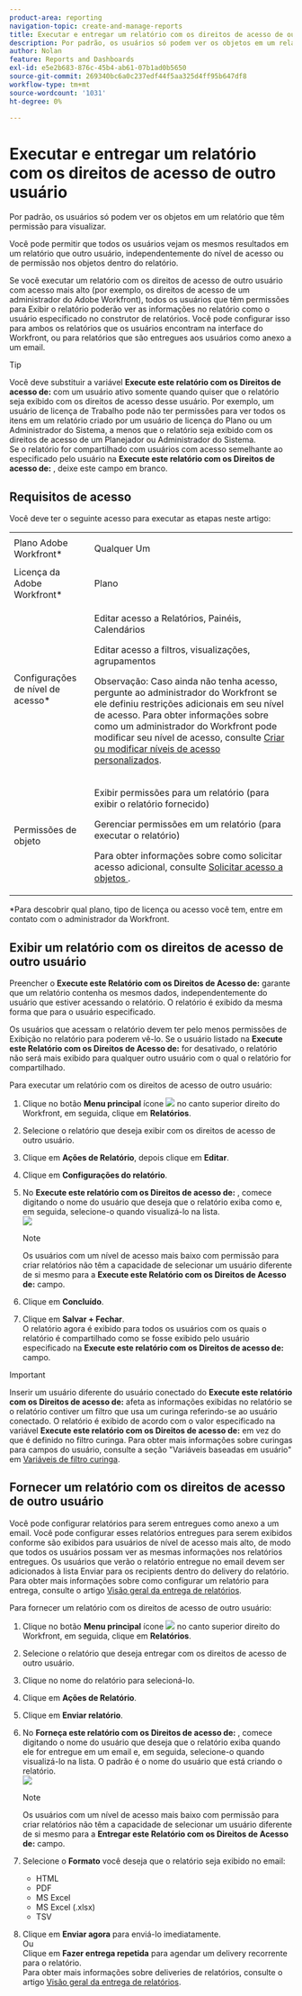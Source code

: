 ```yaml
---
product-area: reporting
navigation-topic: create-and-manage-reports
title: Executar e entregar um relatório com os direitos de acesso de outro usuário
description: Por padrão, os usuários só podem ver os objetos em um relatório que têm permissão para visualizar.
author: Nolan
feature: Reports and Dashboards
exl-id: e5e2b683-876c-45b4-ab61-07b1ad0b5650
source-git-commit: 269340bc6a0c237edf44f5aa325d4ff95b647df8
workflow-type: tm+mt
source-wordcount: '1031'
ht-degree: 0%

---
```


# Executar e entregar um relatório com os direitos de acesso de outro usuário

Por padrão, os usuários só podem ver os objetos em um relatório que têm permissão para visualizar.

Você pode permitir que todos os usuários vejam os mesmos resultados em um relatório que outro usuário, independentemente do nível de acesso ou de permissão nos objetos dentro do relatório.

Se você executar um relatório com os direitos de acesso de outro usuário com acesso mais alto (por exemplo, os direitos de acesso de um administrador do Adobe Workfront), todos os usuários que têm permissões para Exibir o relatório poderão ver as informações no relatório como o usuário especificado no construtor de relatórios. Você pode configurar isso para ambos os relatórios que os usuários encontram na interface do Workfront, ou para relatórios que são entregues aos usuários como anexo a um email.

>[!TIP]
>
>Você deve substituir a variável **Execute este relatório com os Direitos de acesso de:** com um usuário ativo somente quando quiser que o relatório seja exibido com os direitos de acesso desse usuário. Por exemplo, um usuário de licença de Trabalho pode não ter permissões para ver todos os itens em um relatório criado por um usuário de licença do Plano ou um Administrador do Sistema, a menos que o relatório seja exibido com os direitos de acesso de um Planejador ou Administrador do Sistema.\
Se o relatório for compartilhado com usuários com acesso semelhante ao especificado pelo usuário na **Execute este relatório com os Direitos de acesso de:** , deixe este campo em branco.

## Requisitos de acesso

Você deve ter o seguinte acesso para executar as etapas neste artigo:

<table style="table-layout:auto"> 
 <col> 
 <col> 
 <tbody> 
  <tr> 
   <td role="rowheader">Plano Adobe Workfront*</td> 
   <td> <p>Qualquer Um</p> </td> 
  </tr> 
  <tr> 
   <td role="rowheader">Licença da Adobe Workfront*</td> 
   <td> <p>Plano </p> </td> 
  </tr> 
  <tr> 
   <td role="rowheader">Configurações de nível de acesso*</td> 
   <td> <p>Editar acesso a Relatórios, Painéis, Calendários</p> <p>Editar acesso a filtros, visualizações, agrupamentos</p> <p>Observação: Caso ainda não tenha acesso, pergunte ao administrador do Workfront se ele definiu restrições adicionais em seu nível de acesso. Para obter informações sobre como um administrador do Workfront pode modificar seu nível de acesso, consulte <a href="../../../administration-and-setup/add-users/configure-and-grant-access/create-modify-access-levels.md" class="MCXref xref">Criar ou modificar níveis de acesso personalizados</a>.</p> </td> 
  </tr> 
  <tr> 
   <td role="rowheader">Permissões de objeto</td> 
   <td> <p>Exibir permissões para um relatório (para exibir o relatório fornecido)</p> <p>Gerenciar permissões em um relatório (para executar o relatório)</p> <p>Para obter informações sobre como solicitar acesso adicional, consulte <a href="../../../workfront-basics/grant-and-request-access-to-objects/request-access.md" class="MCXref xref">Solicitar acesso a objetos </a>.</p> </td> 
  </tr> 
 </tbody> 
</table>

&#42;Para descobrir qual plano, tipo de licença ou acesso você tem, entre em contato com o administrador da Workfront.

## Exibir um relatório com os direitos de acesso de outro usuário

Preencher o **Execute este Relatório com os Direitos de Acesso de:** garante que um relatório contenha os mesmos dados, independentemente do usuário que estiver acessando o relatório. O relatório é exibido da mesma forma que para o usuário especificado.

Os usuários que acessam o relatório devem ter pelo menos permissões de Exibição no relatório para poderem vê-lo. Se o usuário listado na **Execute este Relatório com os Direitos de Acesso de:** for desativado, o relatório não será mais exibido para qualquer outro usuário com o qual o relatório for compartilhado.

Para executar um relatório com os direitos de acesso de outro usuário:

1. Clique no botão **Menu principal** ícone ![](assets/main-menu-icon.png) no canto superior direito do Workfront, em seguida, clique em **Relatórios**.

1. Selecione o relatório que deseja exibir com os direitos de acesso de outro usuário.
1. Clique em **Ações de Relatório**, depois clique em **Editar**.

1. Clique em **Configurações do relatório**.

1. No **Execute este relatório com os Direitos de acesso de:** , comece digitando o nome do usuário que deseja que o relatório exiba como e, em seguida, selecione-o quando visualizá-lo na lista.\
   ![](assets/qs-access-rights-of-350x251.png)

   >[!NOTE]
   Os usuários com um nível de acesso mais baixo com permissão para criar relatórios não têm a capacidade de selecionar um usuário diferente de si mesmo para a **Execute este Relatório com os Direitos de Acesso de:** campo.

1. Clique em **Concluído**.
1. Clique em **Salvar + Fechar**.\
   O relatório agora é exibido para todos os usuários com os quais o relatório é compartilhado como se fosse exibido pelo usuário especificado na **Execute este relatório com os Direitos de acesso de:** campo.

>[!IMPORTANT]
Inserir um usuário diferente do usuário conectado do **Execute este relatório com os Direitos de acesso de:** afeta as informações exibidas no relatório se o relatório contiver um filtro que usa um curinga referindo-se ao usuário conectado. O relatório é exibido de acordo com o valor especificado na variável **Execute este relatório com os Direitos de acesso de:** em vez do que é definido no filtro curinga.
Para obter mais informações sobre curingas para campos do usuário, consulte a seção &quot;Variáveis baseadas em usuário&quot; em [Variáveis de filtro curinga](../../../reports-and-dashboards/reports/reporting-elements/understand-wildcard-filter-variables.md).

## Fornecer um relatório com os direitos de acesso de outro usuário

Você pode configurar relatórios para serem entregues como anexo a um email. Você pode configurar esses relatórios entregues para serem exibidos conforme são exibidos para usuários de nível de acesso mais alto, de modo que todos os usuários possam ver as mesmas informações nos relatórios entregues. Os usuários que verão o relatório entregue no email devem ser adicionados à lista Enviar para os recipients dentro do delivery do relatório. Para obter mais informações sobre como configurar um relatório para entrega, consulte o artigo [Visão geral da entrega de relatórios](../../../reports-and-dashboards/reports/creating-and-managing-reports/set-up-report-deliveries.md).

Para fornecer um relatório com os direitos de acesso de outro usuário:

1. Clique no botão **Menu principal** ícone ![](assets/main-menu-icon.png) no canto superior direito do Workfront, em seguida, clique em **Relatórios**.

1. Selecione o relatório que deseja entregar com os direitos de acesso de outro usuário.
1. Clique no nome do relatório para selecioná-lo.
1. Clique em **Ações de Relatório**.
1. Clique em **Enviar relatório**.

1. No **Forneça este relatório com os Direitos de acesso de:** , comece digitando o nome do usuário que deseja que o relatório exiba quando ele for entregue em um email e, em seguida, selecione-o quando visualizá-lo na lista. O padrão é o nome do usuário que está criando o relatório.\
   ![](assets/qs-send-report-access-rights-of-350x446.png)

   >[!NOTE]
   Os usuários com um nível de acesso mais baixo com permissão para criar relatórios não têm a capacidade de selecionar um usuário diferente de si mesmo para a **Entregar este Relatório com os Direitos de Acesso de:** campo.

1. Selecione o **Formato** você deseja que o relatório seja exibido no email:

   * HTML
   * PDF
   * MS Excel
   * MS Excel (.xlsx)
   * TSV

1. Clique em **Enviar agora** para enviá-lo imediatamente.\
   Ou\
   Clique em **Fazer entrega repetida** para agendar um delivery recorrente para o relatório.\
   Para obter mais informações sobre deliveries de relatórios, consulte o artigo [Visão geral da entrega de relatórios](../../../reports-and-dashboards/reports/creating-and-managing-reports/set-up-report-deliveries.md).